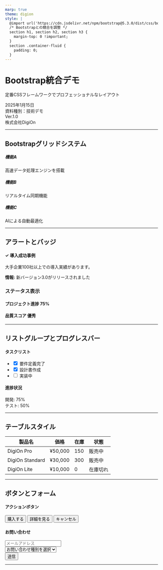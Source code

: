 ```yaml
---
marp: true
theme: digion
style: |
  @import url('https://cdn.jsdelivr.net/npm/bootstrap@5.3.0/dist/css/bootstrap.min.css');
  /* Bootstrapとの競合を調整 */
  section h1, section h2, section h3 {
    margin-top: 0 !important;
  }
  section .container-fluid {
    padding: 0;
  }
---
```


<!-- _class: title -->
<!-- _paginate: false -->

# Bootstrap統合デモ

定番CSSフレームワークでプロフェッショナルなレイアウト

<div class="date">2025年1月15日</div>
<div class="info">資料種別：技術デモ</div>
<div class="version">Ver.1.0</div>
<div class="company">株式会社DigiOn</div>

---

## Bootstrapグリッドシステム

<div class="container-fluid">
  <div class="row g-3">
    <div class="col-md-4">
      <div class="card border-danger">
        <div class="card-header bg-danger text-white">
          <h5 class="mb-0">機能A</h5>
        </div>
        <div class="card-body">
          <p class="card-text">高速データ処理エンジンを搭載</p>
        </div>
      </div>
    </div>
    <div class="col-md-4">
      <div class="card border-primary">
        <div class="card-header bg-primary text-white">
          <h5 class="mb-0">機能B</h5>
        </div>
        <div class="card-body">
          <p class="card-text">リアルタイム同期機能</p>
        </div>
      </div>
    </div>
    <div class="col-md-4">
      <div class="card border-success">
        <div class="card-header bg-success text-white">
          <h5 class="mb-0">機能C</h5>
        </div>
        <div class="card-body">
          <p class="card-text">AIによる自動最適化</p>
        </div>
      </div>
    </div>
  </div>
</div>

---

## アラートとバッジ

<div class="alert alert-success" role="alert">
  <h4 class="alert-heading">✓ 導入成功事例</h4>
  <p>大手企業100社以上での導入実績があります。</p>
</div>

<div class="alert alert-info" role="alert">
  <strong>情報:</strong> 新バージョン3.0がリリースされました
</div>

### ステータス表示

<h4>
  プロジェクト進捗 
  <span class="badge bg-danger">75%</span>
</h4>

<h4>
  品質スコア 
  <span class="badge bg-success">優秀</span>
</h4>

---

## リストグループとプログレスバー

<div class="row">
  <div class="col-md-6">
    <h4>タスクリスト</h4>
    <ul class="list-group">
      <li class="list-group-item">
        <input class="form-check-input me-2" type="checkbox" checked>
        要件定義完了
      </li>
      <li class="list-group-item">
        <input class="form-check-input me-2" type="checkbox" checked>
        設計書作成
      </li>
      <li class="list-group-item">
        <input class="form-check-input me-2" type="checkbox">
        実装中
      </li>
    </ul>
  </div>
  <div class="col-md-6">
    <h4>進捗状況</h4>
    <div class="mb-3">
      <label>開発: 75%</label>
      <div class="progress">
        <div class="progress-bar bg-danger" style="width: 75%"></div>
      </div>
    </div>
    <div class="mb-3">
      <label>テスト: 50%</label>
      <div class="progress">
        <div class="progress-bar bg-warning" style="width: 50%"></div>
      </div>
    </div>
  </div>
</div>

---

## テーブルスタイル

<table class="table table-striped table-hover">
  <thead class="table-dark">
    <tr>
      <th>製品名</th>
      <th>価格</th>
      <th>在庫</th>
      <th>状態</th>
    </tr>
  </thead>
  <tbody>
    <tr>
      <td>DigiOn Pro</td>
      <td>¥50,000</td>
      <td>150</td>
      <td><span class="badge bg-success">販売中</span></td>
    </tr>
    <tr>
      <td>DigiOn Standard</td>
      <td>¥30,000</td>
      <td>300</td>
      <td><span class="badge bg-success">販売中</span></td>
    </tr>
    <tr>
      <td>DigiOn Lite</td>
      <td>¥10,000</td>
      <td>0</td>
      <td><span class="badge bg-danger">在庫切れ</span></td>
    </tr>
  </tbody>
</table>

---

## ボタンとフォーム

<div class="row">
  <div class="col-md-6">
    <h4>アクションボタン</h4>
    <div class="d-grid gap-2">
      <button class="btn btn-danger btn-lg">購入する</button>
      <button class="btn btn-outline-primary">詳細を見る</button>
      <button class="btn btn-secondary">キャンセル</button>
    </div>
  </div>
  <div class="col-md-6">
    <h4>お問い合わせ</h4>
    <form>
      <div class="mb-2">
        <input type="email" class="form-control" placeholder="メールアドレス">
      </div>
      <div class="mb-2">
        <select class="form-select">
          <option>お問い合わせ種別を選択</option>
          <option>製品について</option>
          <option>サポート</option>
        </select>
      </div>
      <button type="submit" class="btn btn-primary w-100">送信</button>
    </form>
  </div>
</div>

---

<!-- _class: end -->
<!-- _paginate: false -->

<div class="company-info">
  <div class="col1"></div>
  <div class="col2"></div>
  <div class="col3"></div>
  <div class="col4"></div>
  <div class="col5"></div>
</div>
